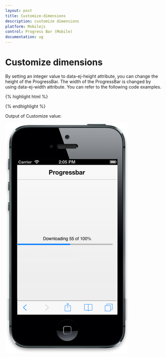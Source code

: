 ```yaml
---
layout: post
title: Customize-dimensions
description: customize dimensions
platform: Mobilejs
control: Progress Bar (Mobile)
documentation: ug
---
```


# Customize dimensions

By setting an integer value to data-ej-height attribute, you can change the height of the ProgressBar. The width of the ProgressBar is changed by using data-ej-width attribute. You can refer to the following code examples.

{% highlight html %}

<div id="progressbar_sample" data-role="ejmprogress" data-ej-height=10></div>

{% endhighlight %}

Output of Customize value:

![F:/Progrimg/ios7_phone - Copy (2).png](Customize-dimensions_images/Customize-dimensions_img1.png)



